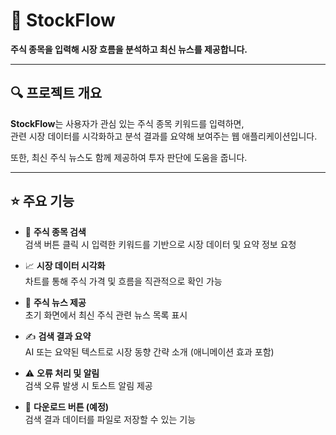 # 🚀 StockFlow

**주식 종목을 입력해 시장 흐름을 분석하고 최신 뉴스를 제공합니다.**

---

## 🔍 프로젝트 개요

**StockFlow**는 사용자가 관심 있는 주식 종목 키워드를 입력하면,  
관련 시장 데이터를 시각화하고 분석 결과를 요약해 보여주는 웹 애플리케이션입니다.  

또한, 최신 주식 뉴스도 함께 제공하여 투자 판단에 도움을 줍니다.

---

## ⭐ 주요 기능

- 🔎 **주식 종목 검색**  
  검색 버튼 클릭 시 입력한 키워드를 기반으로 시장 데이터 및 요약 정보 요청

- 📈 **시장 데이터 시각화**  
  차트를 통해 주식 가격 및 흐름을 직관적으로 확인 가능

- 📰 **주식 뉴스 제공**  
  초기 화면에서 최신 주식 관련 뉴스 목록 표시

- ✍️ **검색 결과 요약**  
  AI 또는 요약된 텍스트로 시장 동향 간략 소개 (애니메이션 효과 포함)

- ⚠️ **오류 처리 및 알림**  
  검색 오류 발생 시 토스트 알림 제공

- 💾 **다운로드 버튼 (예정)**  
  검색 결과 데이터를 파일로 저장할 수 있는 기능
